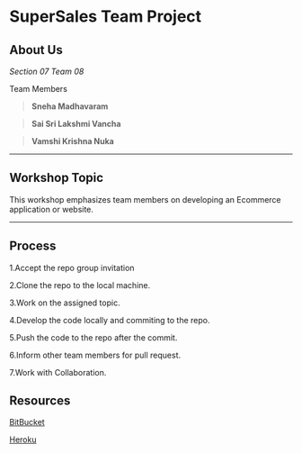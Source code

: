 # SuperSales Team Project
 

## About Us

_Section 07_
_Team 08_

Team Members

>**Sneha Madhavaram**

>**Sai Sri Lakshmi Vancha**

>**Vamshi Krishna Nuka**
************

## Workshop Topic

This workshop emphasizes team members on developing an Ecommerce application or website. 
************

## Process

1.Accept the repo group invitation

2.Clone the repo to the local machine. 

3.Work on the assigned topic.

4.Develop the code locally and commiting to the repo.

5.Push the code to the repo after the commit.

6.Inform other team members for pull request.

7.Work with Collaboration.

## Resources

[BitBucket](https://bitbucket.org/VamshiKrishnaNuka/supersales/src/master/)

[Heroku](https://murmuring-depths-21990.herokuapp.com/)
  